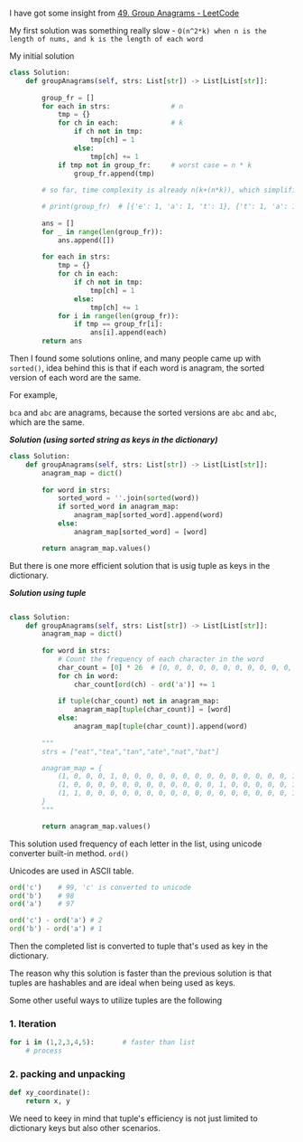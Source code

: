 
I have got some insight from [49. Group Anagrams - LeetCode](https://leetcode.com/problems/group-anagrams/description/)

My first solution was something really slow - `O(n^2*k) when n is the length of nums, and k is the length of each word`

My initial solution

```py
class Solution:
    def groupAnagrams(self, strs: List[str]) -> List[List[str]]:
        
        group_fr = []
        for each in strs:               # n
            tmp = {}
            for ch in each:             # k
                if ch not in tmp:
                    tmp[ch] = 1
                else:
                    tmp[ch] += 1
            if tmp not in group_fr:     # worst case = n * k
                group_fr.append(tmp)
        
        # so far, time complexity is already n(k+(n*k)), which simplifies to n^2*k

        # print(group_fr)  # [{'e': 1, 'a': 1, 't': 1}, {'t': 1, 'a': 1, 'n': 1}, {'b': 1, 'a': 1, 't': 1}]
        
        ans = []
        for _ in range(len(group_fr)):
            ans.append([])
        
        for each in strs:
            tmp = {}
            for ch in each:
                if ch not in tmp:
                    tmp[ch] = 1
                else:
                    tmp[ch] += 1
            for i in range(len(group_fr)):
                if tmp == group_fr[i]:
                    ans[i].append(each)
        return ans
```

Then I found some solutions online, and many people came up with `sorted()`, idea behind this is that if each word is anagram, the sorted version of each word are the same.

For example,

`bca` and `abc` are anagrams, because the sorted versions are `abc` and `abc`, which are the same.

***Solution (using sorted string as keys in the dictionary)***

```py
class Solution:
    def groupAnagrams(self, strs: List[str]) -> List[List[str]]:
        anagram_map = dict()
        
        for word in strs:
            sorted_word = ''.join(sorted(word))
            if sorted_word in anagram_map:
                anagram_map[sorted_word].append(word)
            else:
                anagram_map[sorted_word] = [word]

        return anagram_map.values()
```

But there is one more efficient solution that is usig tuple as keys in the dictionary.

***Solution using tuple***

```py

class Solution:
    def groupAnagrams(self, strs: List[str]) -> List[List[str]]:
        anagram_map = dict()
        
        for word in strs:
            # Count the frequency of each character in the word
            char_count = [0] * 26  # [0, 0, 0, 0, 0, 0, 0, 0, 0, 0, 0, 0, 0, 0, 0, 0, 0, 0, 0, 0, 0, 0, 0, 0, 0, 0]
            for ch in word:
                char_count[ord(ch) - ord('a')] += 1 
            
            if tuple(char_count) not in anagram_map:
                anagram_map[tuple(char_count)] = [word]
            else:    
                anagram_map[tuple(char_count)].append(word)
        
        """
        strs = ["eat","tea","tan","ate","nat","bat"]

        anagram_map = {
            (1, 0, 0, 0, 1, 0, 0, 0, 0, 0, 0, 0, 0, 0, 0, 0, 0, 0, 0, 1, 0, 0, 0, 0, 0, 0): ['eat', 'tea', 'ate'], 
            (1, 0, 0, 0, 0, 0, 0, 0, 0, 0, 0, 0, 0, 1, 0, 0, 0, 0, 0, 1, 0, 0, 0, 0, 0, 0): ['tan', 'nat'], 
            (1, 1, 0, 0, 0, 0, 0, 0, 0, 0, 0, 0, 0, 0, 0, 0, 0, 0, 0, 1, 0, 0, 0, 0, 0, 0): ['bat']
        }
        """

        return anagram_map.values()
```

This solution used frequency of each letter in the list, using unicode converter built-in method. `ord()`

Unicodes are used in ASCII table.

```py
ord('c')    # 99, 'c' is converted to unicode
ord('b')    # 98
ord('a')    # 97

ord('c') - ord('a') # 2
ord('b') - ord('a') # 1
```

Then the completed list is converted to tuple that's used as key in the dictionary.

The reason why this solution is faster than the previous solution is that tuples are hashables and are ideal when being used as keys.

Some other useful ways to utilize tuples are the following

### 1. Iteration

```py
for i in (1,2,3,4,5):       # faster than list
    # process
```

### 2. packing and unpacking

```py
def xy_coordinate():
    return x, y
```

We need to keey in mind that tuple's efficiency is not just limited to dictionary keys but also other scenarios.
